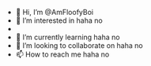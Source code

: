 - 👋 Hi, I’m @AmFloofyBoi
- 👀 I’m interested in haha no
-
- 🌱 I’m currently learning haha no
- 💞️ I’m looking to collaborate on haha no
- 📫 How to reach me haha no

<!---
AmFloofyBoi/AmFloofyBoi is a ✨ special ✨ repository because its `README.md` (this file) appears on your GitHub profile.
You can click the Preview link to take a look at your changes.
--->
